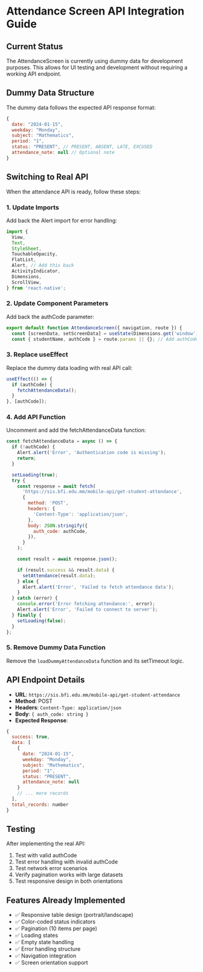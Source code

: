 # Attendance Screen API Integration Guide

## Current Status
The AttendanceScreen is currently using dummy data for development purposes. This allows for UI testing and development without requiring a working API endpoint.

## Dummy Data Structure
The dummy data follows the expected API response format:
```javascript
{
  date: "2024-01-15",
  weekday: "Monday", 
  subject: "Mathematics",
  period: "1",
  status: "PRESENT", // PRESENT, ABSENT, LATE, EXCUSED
  attendance_note: null // Optional note
}
```

## Switching to Real API

When the attendance API is ready, follow these steps:

### 1. Update Imports
Add back the Alert import for error handling:
```javascript
import {
  View,
  Text,
  StyleSheet,
  TouchableOpacity,
  FlatList,
  Alert, // Add this back
  ActivityIndicator,
  Dimensions,
  ScrollView,
} from 'react-native';
```

### 2. Update Component Parameters
Add back the authCode parameter:
```javascript
export default function AttendanceScreen({ navigation, route }) {
  const [screenData, setScreenData] = useState(Dimensions.get('window'));
  const { studentName, authCode } = route.params || {}; // Add authCode back
```

### 3. Replace useEffect
Replace the dummy data loading with real API call:
```javascript
useEffect(() => {
  if (authCode) {
    fetchAttendanceData();
  }
}, [authCode]);
```

### 4. Add API Function
Uncomment and add the fetchAttendanceData function:
```javascript
const fetchAttendanceData = async () => {
  if (!authCode) {
    Alert.alert('Error', 'Authentication code is missing');
    return;
  }

  setLoading(true);
  try {
    const response = await fetch(
      'https://sis.bfi.edu.mm/mobile-api/get-student-attendance',
      {
        method: 'POST',
        headers: {
          'Content-Type': 'application/json',
        },
        body: JSON.stringify({
          auth_code: authCode,
        }),
      }
    );

    const result = await response.json();

    if (result.success && result.data) {
      setAttendance(result.data);
    } else {
      Alert.alert('Error', 'Failed to fetch attendance data');
    }
  } catch (error) {
    console.error('Error fetching attendance:', error);
    Alert.alert('Error', 'Failed to connect to server');
  } finally {
    setLoading(false);
  }
};
```

### 5. Remove Dummy Data Function
Remove the `loadDummyAttendanceData` function and its setTimeout logic.

## API Endpoint Details
- **URL**: `https://sis.bfi.edu.mm/mobile-api/get-student-attendance`
- **Method**: POST
- **Headers**: `Content-Type: application/json`
- **Body**: `{ auth_code: string }`
- **Expected Response**:
```javascript
{
  success: true,
  data: [
    {
      date: "2024-01-15",
      weekday: "Monday",
      subject: "Mathematics", 
      period: "1",
      status: "PRESENT",
      attendance_note: null
    }
    // ... more records
  ],
  total_records: number
}
```

## Testing
After implementing the real API:
1. Test with valid authCode
2. Test error handling with invalid authCode
3. Test network error scenarios
4. Verify pagination works with large datasets
5. Test responsive design in both orientations

## Features Already Implemented
- ✅ Responsive table design (portrait/landscape)
- ✅ Color-coded status indicators
- ✅ Pagination (10 items per page)
- ✅ Loading states
- ✅ Empty state handling
- ✅ Error handling structure
- ✅ Navigation integration
- ✅ Screen orientation support
